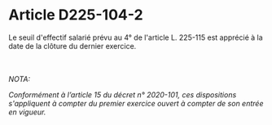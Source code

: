 # Article D225-104-2

<p>Le seuil d'effectif salarié prévu au 4° de l'article L. 225-115 est apprécié à la date de la clôture du dernier exercice.</p><br/><br/><i>NOTA:<p>Conformément à l’article 15 du décret n° 2020-101, ces dispositions s'appliquent à compter du premier exercice ouvert à compter de son entrée en vigueur.</p></i>